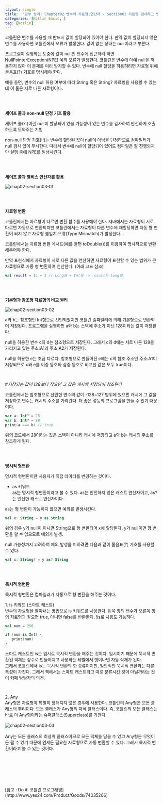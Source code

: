 ```yaml
---
layout: single
title:  "공부 정리: Chapter02 변수와 자료형,연산자 - Section03 자료형 검사하고 변환하기"
categories: [Kotlin Basic, ]
tag: [kotlin]
---
```


코틀린은 변수를 사용할 때 반드시 값이 할당되어 있어야 한다. 만약 값이 할당되지 않은 변수를 사용하면 코틀린에서 오류가 발생한다. 값이 없는 상태는 null이라고 부른다.

프로그램이 실행되는 도중에 값이 null인 변수에 접근하려 하면 NullPointerException(NPE) 예외 오류가 발생한다. 코틀린은 변수에 아예 null을 허용하지 않아 이 문제를 미리 방지할 수 있다. 변수에 null 할당을 허용하려면 자료형 뒤에 물음표(?) 기호를 명시해야 한다.

예를 들면, 변수의 null 허용 여부에 따라 String 혹은 String? 자료형을 사용할 수 있는데 이 둘은 서로 다른 자료형이다.

<br>
<br>

**세이프 콜과 non-null 단정 기호 활용**

세이프 콜(?.)이란 null이 할당되어 있을 가능성이 있는 변수를 검사하여 안전하게 호출하도록 도와주는 기법

non-null 단정 기호(!!)는 변수에 할당된 값이 null이 아님을 단정하므로 컴파일러가 null 검사 없이 무시한다. 따라서 변수에 null이 할당되어 있어도 컴파일은 잘 진행되지만 실행 중에 NPE를 발생시킨다.

<br>
<br>

**세이프 콜과 엘비스 연산자를 활용**

![chap02-section03-01](/images/2023-05-01-chap02-section03/chap02-section03-01.png)

<br>
<br>

**자료형 변환**

코틀린에서는 자료형이 다르면 변환 함수를 사용해야 한다. 자바에서는 자료형이 서로 다르면 자동으로 변환되지만 코틀린에서는 자료형이 다른 변수에 재할당하면 자동 형 변환이 되지 않고 자료형 불일치 오류(Type Mismatch)가 발생한다.

코틀린에서는 자료형 변환 메서드(예를 들면 toDouble())를 이용하여 명시적으로 변환해주어야 한다.

만약 표현식에서 자료형이 서로 다른 값을 연산하면 자료형이 표현할 수 있는 범위가 큰 자료형으로 자동 형 변환하여 연산한다. (아래 코드 참조)
```kotlin
val result = 1L + 3 // Long형 + Int형 -> result는 Long형
```

<br>
<br>

**기본형과 참조형 자료형의 비교 원리**

![chap02-section03-02](/images/2023-05-01-chap02-section03/chap02-section03-02.png)

a와 b는 참조형인 Int형으로 선언되었지만 코틀린 컴파일러에 의해 기본형으로 변환되어 저장된다. 프로그램을 실행하면 a와 b는 스택에 주소가 아닌 128이라는 값이 저장된다.

null을 허용한 변수 c와 d는 참조형으로 저장된다. 그래서 c와 d에는 서로 다른 128을 가리키고 있는 주소:A1과 주소:A2가 저장된다.

null을 허용한 e는 조금 다르다. 참조형으로 만들어진 e에는 c의 참조 주소인 주소:A1이 저장되므로 c와 e를 이중 등호와 삼중 등호로 비교한 값은 모두 true이다.

<br>

#*저장되는 값이 128보다 작으면 그 값은 캐시에 저장되어 참조된다*

코틀린에서는 참조형으로 선언한 변수의 값이 -128~127 범위에 있으면 캐시에 그 값을 저장하고 변수는 캐시의 주소를 가리킨다. 더 좋은 성능의 프로그램을 만들 수 있기 때문이다.
```kotlin
var a: Int? = 28
var b: Int? = 28
print(a === b) // true
```
위의 코드에서 28이라는 값은 스택이 아니라 캐시에 저장되고 a와 b는 캐시의 주소를 참조하게 된다.

<br>
<br>

**명시적 형변환**

명시적 형변환이란 사용자가 직접 데이터를 변경하는 것이다.
<br>
* as 키워드
  <br>
  as는 명시적 형변환이라고 볼 수 있다. as는 안전하지 않은 캐스트 연산자이고, as?는 안전한 캐스트 연산자이다.
  
as는 형 변환이 가능하지 않으면 예외를 발생시킨다.

```kotlin
val x: String = y as String
```

위의 경우 y가 null이 아니면 String으로 형 변환되어 x에 할당된다. y가 null이면 형 변환을 할 수 없으므로 예외가 발생.

null 가능성까지 고려하여 예외 발생을 피하려면 다음과 같이 물음표(?) 기호를 사용할 수 있다.

```kotlin
val x: String? = y as? String
```

<br>
<br>

**묵시적 형변환**

묵시적 형변환은 컴파일러가 자동으로 형 변환을 해주는 것이다.

<span>1. is 키워드 (스마트 캐스트)</span>
<br>
변수의 자료형을 알아내는 방법으로 is 키워드를 사용한다. 왼쪽 항의 변수가 오른쪽 항의 자료형과 같으면 true, 아니면 false를 반환한다. !is로 사용도 가능하다.

```kotlin
val num = 256

if (num is Int) {
   print(num)
}
```

스마트 캐스트인 is는 임시로 묵시적 변환을 해주는 것이다. 임시이기 때문에 묵시적 변환된 객체는 상수로 만들어지고 사용되는 레벨에서 벗어나면 자동 삭제가 된다.
<br>
그래서 코틀린에서 is는 묵시적 변환의 한 종류이지만, 일반적인 묵시적 변환과는 다른 특성이 가진다.
그래서 책에서는 스마트 캐스트라고 따로 분류시킨 것이 아닐까라는 것이 카페 담당자의 의견.

<br>

<span>2. Any</span>
<br>
Any형은 자료형이 특별히 정해지지 않은 경우에 사용한다. 코틀린의 Any형은 모든 클래스의 뿌리이다. 모든 클래스가 Any형의 자식 클래스이다. 즉, 코틀린의 모든 클래스는 바로 이 Any형이라는 슈퍼클래스(Superclass)를 가진다.
<br>
<br>
![chap02-section03-03](/images/2023-05-01-chap02-section03/chap02-section03-03.png)
<br>
<br>
Any는 모든 클래스의 최상위 클래스이므로 모든 객체를 담을 수 있고 Any형은 무엇이든 될 수 있기 때문에 언제든 필요한 자료형으로 자동 변환할 수 있다. 그래서 묵시적 변환이라고 볼 수 있는 것이다.

<br>
<br>
<br>
<br>
<br>
<br>
[참고 : Do it! 코틀린 프로그래밍](http://www.yes24.com/Product/Goods/74035266)